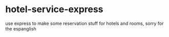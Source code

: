 # hotel-service-express
use express to make some reservation stuff for hotels and rooms, sorry for the espanglish
